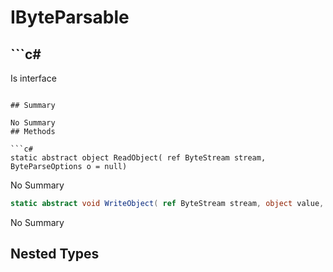 # IByteParsable

## ```c#
Is interface
```

## Summary

No Summary
## Methods

```c#
static abstract object ReadObject( ref ByteStream stream, ByteParseOptions o = null) 
```
No Summary
```c#
static abstract void WriteObject( ref ByteStream stream, object value, ByteParseOptions o = null) 
```
No Summary
## Nested Types

